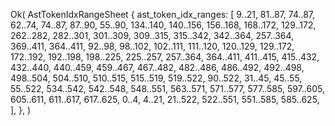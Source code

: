 Ok(
    AstTokenIdxRangeSheet {
        ast_token_idx_ranges: [
            9..21,
            81..87,
            74..87,
            62..74,
            74..87,
            87..90,
            55..90,
            134..140,
            140..156,
            156..168,
            168..172,
            129..172,
            262..282,
            282..301,
            301..309,
            309..315,
            315..342,
            342..364,
            257..364,
            369..411,
            364..411,
            92..98,
            98..102,
            102..111,
            111..120,
            120..129,
            129..172,
            172..192,
            192..198,
            198..225,
            225..257,
            257..364,
            364..411,
            411..415,
            415..432,
            432..440,
            440..459,
            459..467,
            467..482,
            482..486,
            486..492,
            492..498,
            498..504,
            504..510,
            510..515,
            515..519,
            519..522,
            90..522,
            31..45,
            45..55,
            55..522,
            534..542,
            542..548,
            548..551,
            563..571,
            571..577,
            577..585,
            597..605,
            605..611,
            611..617,
            617..625,
            0..4,
            4..21,
            21..522,
            522..551,
            551..585,
            585..625,
        ],
    },
)
